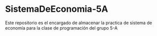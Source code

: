 # SistemaDeEconomia-5A
Este repositorio es el encargado de almacenar la practica de sistema de economía para la clase de programación del grupo 5-A
